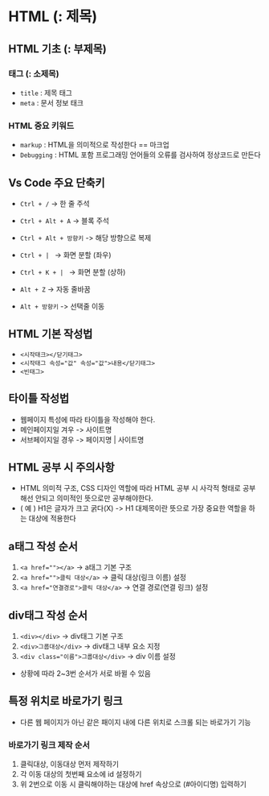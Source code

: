 # HTML (: 제목)

## HTML 기초 (: 부제목)
### 태그 (: 소제목)
* `title` : 제목 태그
* `meta` : 문서 정보 태크

### HTML 중요 키워드
* `markup` : HTML을 의미적으로 작성한다 == 마크업
* `Debugging` : HTML 포함 프로그래밍 언어들의 오류를 검사하여 정상코드로 만든다

## Vs Code 주요 단축키
* `Ctrl + /` -> 한 줄 주석
* `Ctrl + Alt + A` -> 블록 주석
* `Ctrl + Alt + 방향키` -> 해당 방향으로 복제
* `Ctrl + | ` -> 화면 분할 (좌우)
* `Ctrl + K + | ` -> 화면 분할 (상하)
* `Alt + Z` -> 자동 줄바꿈

* `Alt + 방향키` -> 선택줄 이동

## HTML 기본 작성법
* `<시작태크></닫기태그>`
* `<시작태그 속성="값" 속성="값">내용</닫기태그>`
* `<빈태그>`

## 타이틀 작성법
* 웹페이지 특성에 따라 타이틀을 작성해야 한다.
* 메인페이지일 겨우 -> 사이트명
* 서브페이지일 경우 -> 페이지명 | 사이트명

## HTML 공부 시 주의사항
* HTML 의미적 구조, CSS 디자인 역할에 따라 HTML 공부 시 사각적 형태로 공부해선 안되고 의미적인 뜻으로만 공부해야한다.
* ( 예 ) H1은 글자가 크고 굵다(X) -> H1 대제목이란 뜻으로 가장 중요한 역할을 하는 대상에 적용한다

## a태그 작성 순서
1. `<a href=""></a>` -> a태그 기본 구조
2. `<a href="">클릭 대상</a>` -> 클릭 대상(링크 이름) 설정
3. `<a href="연결경로">클릭 대상</a>` -> 연결 경로(연결 링크) 설정

## div태그 작성 순서
1. `<div></div>` -> div태그 기본 구조
2. `<div>그룹대상</div>` -> div태그 내부 요소 지정
3. `<div class="이름">그룹대상</div>` -> div 이름 설정
* 상황에 따라 2~3번 순서가 서로 바뀔 수 있음

## 특정 위치로 바로가기 링크
* 다른 웹 페이지가 아닌 같은 패이지 내에 다른 위치로 스크롤 되는 바로가기 기능
### 바로가기 링크 제작 순서
1. 클릭대상, 이동대상 먼저 제작하기
2. 각 이동 대상의 첫번째 요소에 id 설정하기
3. 위 2번으로 이동 시 클릭해야하는 대상에 href 속상으로 (#아이디명) 입력하기